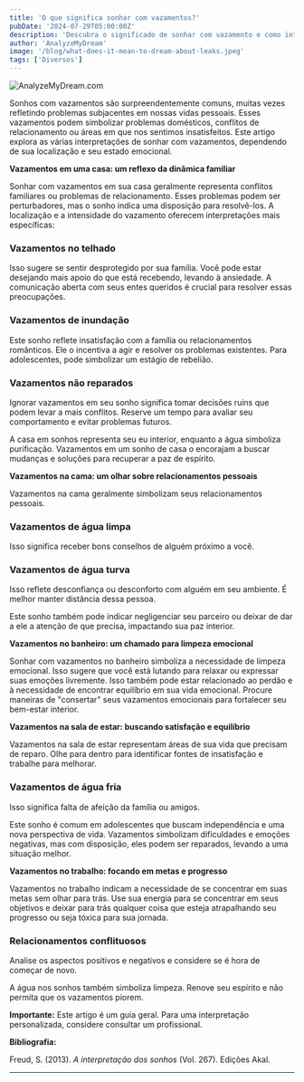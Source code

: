 ```yaml
---
title: 'O que significa sonhar com vazamentos?'
pubDate: '2024-07-29T05:00:00Z'
description: 'Descubra o significado de sonhar com vazamento e como interpretar suas diversas manifestações em sua vida.'
author: 'AnalyzeMyDream'
image: '/blog/what-does-it-mean-to-dream-about-leaks.jpeg'
tags: ['Diversos']
---
```


![AnalyzeMyDream.com](/blog/what-does-it-mean-to-dream-about-leaks.jpeg)


Sonhos com vazamentos são surpreendentemente comuns, muitas vezes refletindo problemas subjacentes em nossas vidas pessoais. Esses vazamentos podem simbolizar problemas domésticos, conflitos de relacionamento ou áreas em que nos sentimos insatisfeitos. Este artigo explora as várias interpretações de sonhar com vazamentos, dependendo de sua localização e seu estado emocional. 

**Vazamentos em uma casa: um reflexo da dinâmica familiar**

Sonhar com vazamentos em sua casa geralmente representa conflitos familiares ou problemas de relacionamento. Esses problemas podem ser perturbadores, mas o sonho indica uma disposição para resolvê-los. A localização e a intensidade do vazamento oferecem interpretações mais específicas:

### Vazamentos no telhado

Isso sugere se sentir desprotegido por sua família. Você pode estar desejando mais apoio do que está recebendo, levando à ansiedade. A comunicação aberta com seus entes queridos é crucial para resolver essas preocupações.

### Vazamentos de inundação

Este sonho reflete insatisfação com a família ou relacionamentos românticos. Ele o incentiva a agir e resolver os problemas existentes. Para adolescentes, pode simbolizar um estágio de rebelião.

### Vazamentos não reparados

Ignorar vazamentos em seu sonho significa tomar decisões ruins que podem levar a mais conflitos. Reserve um tempo para avaliar seu comportamento e evitar problemas futuros.

A casa em sonhos representa seu eu interior, enquanto a água simboliza purificação. Vazamentos em um sonho de casa o encorajam a buscar mudanças e soluções para recuperar a paz de espírito.

**Vazamentos na cama: um olhar sobre relacionamentos pessoais**

Vazamentos na cama geralmente simbolizam seus relacionamentos pessoais. 

### Vazamentos de água limpa

Isso significa receber bons conselhos de alguém próximo a você. 

### Vazamentos de água turva

Isso reflete desconfiança ou desconforto com alguém em seu ambiente. É melhor manter distância dessa pessoa.

Este sonho também pode indicar negligenciar seu parceiro ou deixar de dar a ele a atenção de que precisa, impactando sua paz interior.

**Vazamentos no banheiro: um chamado para limpeza emocional**

Sonhar com vazamentos no banheiro simboliza a necessidade de limpeza emocional. Isso sugere que você está lutando para relaxar ou expressar suas emoções livremente. Isso também pode estar relacionado ao perdão e à necessidade de encontrar equilíbrio em sua vida emocional. Procure maneiras de "consertar" seus vazamentos emocionais para fortalecer seu bem-estar interior.

**Vazamentos na sala de estar: buscando satisfação e equilíbrio**

Vazamentos na sala de estar representam áreas de sua vida que precisam de reparo. Olhe para dentro para identificar fontes de insatisfação e trabalhe para melhorar. 

### Vazamentos de água fria

Isso significa falta de afeição da família ou amigos.

Este sonho é comum em adolescentes que buscam independência e uma nova perspectiva de vida. Vazamentos simbolizam dificuldades e emoções negativas, mas com disposição, eles podem ser reparados, levando a uma situação melhor.

**Vazamentos no trabalho: focando em metas e progresso**

Vazamentos no trabalho indicam a necessidade de se concentrar em suas metas sem olhar para trás. Use sua energia para se concentrar em seus objetivos e deixar para trás qualquer coisa que esteja atrapalhando seu progresso ou seja tóxica para sua jornada.

### Relacionamentos conflituosos

Analise os aspectos positivos e negativos e considere se é hora de começar de novo.

A água nos sonhos também simboliza limpeza. Renove seu espírito e não permita que os vazamentos piorem.

**Importante:** Este artigo é um guia geral. Para uma interpretação personalizada, considere consultar um profissional.

**Bibliografia:**

Freud, S. (2013). *A interpretação dos sonhos* (Vol. 267). Edições Akal.

---